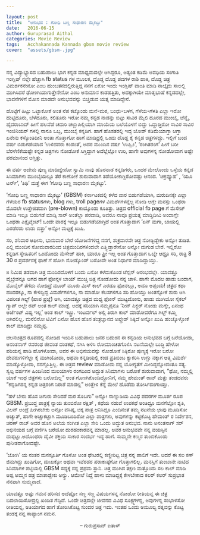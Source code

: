 ```yaml
---

layout: post
title:  "ಅನುಭವ : ಗೋಧಿ ಬಣ್ಣ ಸಾಧಾರಣ ಮೈಕಟ್ಟು"
date:   2016-06-15
author: Guruprasad Aithal
categories: Movie Review
tags:	Acchakannada Kannada gbsm movie review
cover:  "assets/gbsm-.jpg"

---
```


ನನ್ನ ವಿದ್ಯಾಭ್ಯಾಸದ ಬಹುಪಾಲು ಭಾಗ ಕನ್ನಡ ಮಾಧ್ಯಮದಲ್ಲೇ ಆಗಿದ್ದರೂ, ಅತ್ಯಂತ ಕಡಿಮೆ ಅವಧಿಯ ಸಂಗಾತಿ ಇಂಗ್ಲಿಷ್ ನಲ್ಲೇ ಹೆಚ್ಚಾಗಿ fb status ಗಳ ಮೂಲಕ, ದೊಡ್ಡ ದೊಡ್ಡ ಪದಗಳ ರಾಶಿ ಹಾಕಿ, ದೊಡ್ಡ ಚಿತ್ರ ವಿಮರ್ಶಕನೇನೋ ಎಂಬ ಹುಂಬತನದಲ್ಲಿರುತ್ತಿದ್ದ ನನಗೆ ಏಕೋ ಇಂದು ಇಂಗ್ಲಿಷ್ ವಾಂತಿ ಮಾಡಿ ನಾಲ್ಕೈದು ಸಾಲಲ್ಲಿ ಮುಗಿಸಿದರೆ ಢೋಂಗಿಯಾಗುತ್ತೇನೇನೋ ಎಂಬ ಅನುಮಾನ ಕಾಡಹತ್ತಿತು, ಅದಕ್ಕಾಗಿಯೇ ಮಾತೃಭಾಷೆ ಕನ್ನಡದಲ್ಲೇ, ಭಾವನೆಗಳಿಗೆ ಮೋಸ ಮಾಡದೇ ಅನುಭವವನ್ನು ಬಿಚ್ಚಿಡುವ ಯತ್ನ ಮಾಡಿದ್ದೇನೆ.<!--more-->

ಹೊಟ್ಟೆಗೆ ಹಿಟ್ಟು ಒಟ್ಟಾಕೋಕೆ ಅಂತ ನೆಪ ಕಟ್ಕೊಂಡು ಮನೆ-ಮಠ, ಬಂಧು-ಬಳಗ, ಗೆಳೆಯ-ಗೆಳತಿ ಎಲ್ಲಾ ಇರೋ ಹುಟ್ಟಿದೂರು, ಬೆಳೆದೂರು, ಕಲಿತೂರು ಇರೋ ನಮ್ಮ ಕನ್ನಡ ನಾಡನ್ನು ಬಿಟ್ಟು ಸಾವಿರ ಮೈಲಿ ದೂರದ ಮುಂಬೈ, ಚೆನ್ನೈ, ಹೈದರಾಬಾದ್ ಹೀಗೆ ಹಲವೆಡೆ ಚದುರಿ ಚಲ್ಲಾಪಿಲ್ಲಿಯಾಗಿ ಮಾಯೆಯ ಬಲೆಯೊಳಗೆ ಬಿದ್ದು ಒದ್ದಾಡ್ತಿರೋ ಸಾವಿರ ಸಾವಿರ ಇಂಜಿನಿಯರ್ ಗಳಲ್ಲಿ ನಾನೂ ಒಬ್ಬ, ಮುಂಬೈ ಕನ್ನಡಿಗ. ಹಾಗೆ ಹೊಸತರಲ್ಲಿ ಇದ್ದ ಜೋಶ್ ಕಡಿಮೆಯಾಗ್ತಾ ಆಗ್ತಾ ಏನೇನು ಕಳ್ಕೊಂತಿದೀನಿ ಅಂತಾ ಗೊತ್ತಾಗೋ ಹಾಗೆ ಮಾಡಿದ್ರಲ್ಲಿ ಒಂದು ದೊಡ್ಡ ಕೈ ಕನ್ನಡ ಚಿತ್ರಗಳದ್ದು. ಇಲ್ಲಿಗೆ ಬಂದ ವರ್ಷ ಬಿಡುಗಡೆಯಾದ ‘ಉಳಿದವರು ಕಂಡಂತೆ’, ಅದರ ಮುಂದಿನ ವರ್ಷ ‘ಉಪ್ಪಿ೨’, ‘ರಂಗಿತರಂಗ’ ಹೀಗೆ ಬರೀ ಬೆರಳೆಣಿಕೆಯಷ್ಟೇ ಕನ್ನಡ ಚಿತ್ರಗಳು ನೋಡೋಕೆ ಸಿಗ್ತಿದ್ದಾಗ ಅದೆಲ್ಲೆಲ್ಲೋ ಉರಿ, ಹಾಗೇ ಅವುಗಳನ್ನ ನೋಡೋವಾಗ ಅಷ್ಟೇ ಪರಮಾನಂದ ಆಗ್ತಿತ್ತು.

ಈ ವರ್ಷ ಅದೇನು ಪುಣ್ಯ ಮಾಡಿದ್ವೇನೋ ಸ್ವಾಮಿ ನಾವು ಹೊರನಾಡ ಕನ್ನಡಿಗರು, ಒಂದರ ಮೇಲೊಂದು ಒಳ್ಳೆಯ ಕನ್ನಡ ಸಿನಿಮಾಗಳು ಮುಂಬೈಯಲ್ಲೂ ತೆರೆ ಕಾಣೋಕೆ ಶುರುವಾದಾಗ ತಡೆಯೋಕಾಗ್ದಿರೋವಷ್ಟು ಆನಂದ. ‘ಚಕ್ರವ್ಯೂಹ’ , ‘ಯೂ ಟರ್ನ್’, ‘ತಿಥಿ’ ಮತ್ತೆ ಈಗ ‘ಗೋಧಿ ಬಣ್ಣ ಸಾಧಾರಣ ಮೈಕಟ್ಟು’.

‘ಗೋಧಿ ಬಣ್ಣ ಸಾಧಾರಣ ಮೈಕಟ್ಟು’ (GBSM) ಕರ್ನಾಟಕದಲ್ಲಿ ಕಳೆದ ವಾರ ಬಿಡುಗಡೆಯಾಗಿ, ಮರುದಿನಕ್ಕೇ ಎಲ್ಲಾ ಗೆಳೆಯರ fb statusಗಳು, blog ಗಳು, troll pageಗಳ ವಿಮರ್ಶೆಗಳನ್ನೆಲ್ಲ ನೋಡಿ ಆಗ್ಲೇ ಮನಸ್ಸು ಒಂಥರಾ ಮೊದಲೇ ಉತ್ತೇಜಿತವಾಗಿ (pre-blown) ಕಾಯ್ಕೊಂಡು ಕೂತಿತ್ತು. ಚಿತ್ರದ official fb page ಗೆ ಮೆಸೇಜ್ ಮಾಡಿ ಇಲ್ಲೂ ಬಿಡುಗಡೆ ಮಾಡ್ಸಿ ಸಾರ್ ಅಂತೆಲ್ಲಾ ಪರದಾಡಿ, ಅವರೂ ನಾವೂ ಪ್ರಯತ್ನ ಮಾಡ್ತಿದೀವಿ ಅಂದಾಗ್ಲೇ ಒಂಥರಾ ಎಕ್ಸೈಟ್ಮೆಂಟ್! ಒಂದೇ ವಾರಕ್ಕೆ ಇಲ್ಲೂ ಬಿಡುಗಡೆಯಾಗ್ತಿದೆ ಅಂತ ಗೊತ್ತಾದಾಗ ‘ಏನ್ ಮಗಾ, ಬಾಯಲ್ಲಿ ಎರಡೆರಡು ಲಾಡು ಬಿತ್ತಾ’ ಅನ್ನೋ ಮಟ್ಟಕ್ಕೆ ಖುಷಿ.

ಸರಿ, ಶನಿವಾರ ಆಫೀಸು, ಭಾನುವಾರ ಬೇರೆ ಯೋಜನೆಗಳಿದ್ದ ನನಗೆ, ಶುಕ್ರವಾರವೇ ಚಿತ್ರ ನೋಡ್ಬಿಡ್ಬೇಕು ಅನ್ನೋ ತುಡಿತ. ಎಲ್ಲಿ ಮುಂದಿನ ಸೋಮವಾರದಿಂದ ಚಿತ್ರಮಂದಿರಗಳಿಂದಲೇ ಎತ್ತ್ಬಿಡ್ತಾರೇನೋ ಅನ್ನೋ ದುಗುಡ ಬೇರೆ. ಇಲ್ಲಿರೋ ಕನ್ನಡಿಗ ಸ್ನೇಹಿತರಿಗೆ ಒಂದೊಂದು ಮೆಸೇಜ್ ಹಾಕಿ, ಯಾರೂ ಫ್ರೀ ಇಲ್ಲ ಅಂತ ಗೊತ್ತಾದಾಗ ಒಬ್ನೇ ಆದ್ರೂ ಸರಿ, ರಾತ್ರಿ 8 30 ರ ಪ್ರದರ್ಶನಕ್ಕೆ ಥಾಣೆ ಗೆ ಹೋಗಿ ನೋಡ್ಕೊಂಡ್ ಬರೋದೇ ಅಂತ ನಿರ್ಧಾರ ಮಾಡಿದ್ದಾಯ್ತು.

೫ ನಿಮಿಷ ತಡವಾಗಿ ಚಿತ್ರ ಮಂದಿರದೊಳಗೆ ಬಂದು ಏನೋ ಕಳೆದುಕೊಂಡ ಟೆನ್ಷನ್ ಆರಂಭದಲ್ಲೇ. ಯಾವತ್ತೂ ವೈಬ್ರೇಶನ್ನೂ ಆಗದ ಹಾಗೆ ಫೋನ್ಗಳ ಬಾಯ್ ಮುಚ್ಚಿ ಚಿತ್ರ ನೋಡೋದು ನನ್ನ ಚಾಳಿ. ಹಾಗೇ ಮೊದಲ ಹಾಡು ಬಂದಾಗ, ಮೊಬೈಲ್ ತೆಗೆದು ನೋಡಿದ್ರೆ ಮೂರ್ ಮೂರು ಮಿಸ್ ಕಾಲ್ ಎರಡೂ ಫೋನಲ್ಲೂ, ಅದೂ ಅಪ್ಪಂದು! ಚಿತ್ರದ ಕಥಾ ಹಂದರಕ್ಕೂ, ನಾ ಕೇಳಿದ್ದಿದ್ದ ವಿಮರ್ಶೆಗಳಿಗೂ, ನಾ ಮಾಡೋ ಕೆಲಸಗಳಿಗೂ ಸರಿ ಹೋಯ್ತು ಅಂತನ್ಸೋಕೆ ಶುರು ಆಗಿ ವಿಪರೀತ ಗಿಲ್ಟ್ (ಪಾಪ ಪ್ರಜ್ಞೆ) ಆಗಿ, ಯಾವತ್ತೂ ಚಿತ್ರದ ಮಧ್ಯ ಫೋನ್ ಮುಟ್ಟದೋನು, ಹಾಡು ಮುಗಿಯೋ ಸೈಕಲ್ ಗ್ಯಾಪ್ ಅಲ್ಲೇ ರಪ್ ಅಂತ ಕಾಲ್ ಮಾಡ್ದೆ. ಅದಕ್ಕೆ ಸರಿಯಾಗಿ ನಮ್ಮಪ್ಪನೂ ‘ನೀನ್ ಪಿಕ್ಚರ್ ನೋಡು ಮಗ್ನೇ, ಏನಂಥ ಅರ್ಜೆಂಟ್ ವಿಷ್ಯ ಇಲ್ಲ’ ಅಂತ ಕಾಲ್ ಇಟ್ಟ್ರು. ಇಂಟರ್ವಲ್ ಅಲ್ಲಿ ತಿರುಗಿ ಕಾಲ್ ಮಾಡೋವರೆಗೂ ಗಿಲ್ಟ್ ಕಮ್ಮಿ ಆಗಿರಲಿಲ್ಲ. ಮನೆಲಿರೋ ಟಿವಿಗೆ ಏನೋ ಹೊಸ ಹೊಸ ತಂತ್ರಜ್ಞಾನದ ಅಪ್ಗ್ರೇಡ್ ಸಿಕ್ಕಿದೆ ಅನ್ನೋ ಖುಷಿ ಹಂಚ್ಕೊಳ್ಳೋಕೆ ಕಾಲ್ ಮಾಡಿದ್ರು ನಮ್ಮಪ್ಪ.

ಚಲನಚಿತ್ರದ ರೂಪದಲ್ಲಿ ನೋಡಿದ ಇಂದಿನ ಬಹುಪಾಲು ಜನರ ಬದುಕಿನ ಈ ಕನ್ನಡಿಯ ಅನುಭವದ ಬಗ್ಗೆ ಬರೆಯೋದಾ, ಅನಂತನಾಗ್ ರವರಂಥ ಜೀವಂತ ದಂತಕಥೆ, ನಗಿಸಿ ಅಳಿಸಿ ರೋಮಾಂಚಿತಗೊಳಿಸಿ ನಟನೆಯಲ್ಲೇ ಬುದ್ಧಿ ಹೇಳೋ ಪರಿಯನ್ನ ಹಾಡಿ ಹೊಗಳೋದಾ, ಅವರ ಈ ಅಭಿನಯವನ್ನು ನೋಡೋಕೆ ಸಿಕ್ಕಿರೋ ಪುಣ್ಯಕ್ಕೆ ಇರೋ ಬರೋ ದೇವರುಗಳಿಗೆಲ್ಲಾ ಕೈ ಮುಗಿಯೋದಾ, ಅಥವಾ ಕನ್ನಡಿಯಲ್ಲಿ ಕಂಡ ಪ್ರತಿಬಿಂಬ ಕ್ಯಾಕರಿಸಿ ಉಗ್ದು ನಕ್ಕಾಗ ಆತ್ಮ ವಿಮರ್ಶೆ ಮಾಡ್ಕೊಳ್ಳೋದಾ, ನನಗ್ಗೊತ್ತಿಲ್ಲ. ಈ ಚಿತ್ರದ review ಮಾಡೋದು ನನ್ನ ಯೋಗ್ಯತೆಗೆ ಮೀರಿದ್ದನ್ನೋದಂತೂ ಸತ್ಯ. ಸ್ವಲ್ಪ ವರ್ಷಗಳ ಹಿಂದಿನಿಂದ ಮಲಯಾಳಂ ರಂಗದಿಂದ ಅದ್ಭುತ ಸಿನಿಮಾಗಳು ಬರೋಕೆ ಶುರುವಾದಾಗ, “ಥೋ, ನಮ್ಮಲ್ಲಿ ಯಾಕೆ ಇಂಥ ಚಿತ್ರಗಳು ಬರೋದಿಲ್ಲ” ಅಂತ ಗೊಣಗಿಕೊಂಡಿದ್ದೋನಿಗೆ, ನಮ್ಮ ಹೇಮಂತ್ ರಾವ್ ಮತ್ತು ತಂಡದವರು “ಕನ್ನಡಿಗರನ್ನ ಕನ್ನಡ ಚಿತ್ರರಂಗ ನಿರಾಶೆ ಮಾಡಲ್ಲ” ಅಂತ್ಹೇಳಿ ಕೆನ್ನೆ ಮೇಲೆ ಹೊಡೆದು ತೋರ್ಸಿದಂಗಾಯ್ತು.

“ಹಳೆ ಬೇರು ಹೊಸ ಚಿಗುರು ಸೇರಿದರೆ ಮರ ಸೊಬಗು” ಅನ್ನೋ ನಾಣ್ನುಡಿಯ ವಿವಿಧ ಪದರಗಳ ಮೂರ್ತ ರೂಪ GBSM. ಪ್ರಬುದ್ಧ ಪಾತ್ರಕ್ಕೆ ನ್ಯಾಯ ತುಂಬಿರೋ ರಕ್ಷಿತ್ , ಕಥೆಯ ನಡುವೆ ಉಪಕಥೆ ಅಂತಿದ್ರೂ ಮನಗೆಲ್ಲೋ ಶೃತಿ, ವಿಲನ್ ಅಂದ್ರೆ ಹೀಗಿರಬೇಕು ಅನ್ಸೋ ವಸಿಷ್ಠ, ಚಿಕ್ಕ ಪಾತ್ರ ಅನಿಸಿದ್ರೂ ಎಂದಿನಂತೆ ತಮ್ಮ ನಟನೆಯ ಛಾಪು ಮೂಡಿಸೋ ಅಚ್ಯುತ್, ಹಾಗೇ ಅಚ್ಚುಕಟ್ಟಾಗಿ ಮೂಡಿಬಂದಿರೋ ಎಲ್ಲಾ ಪಾತ್ರಗಳು, ಅವುಗಳನ್ನು ಕಟ್ಟಿಕೊಟ್ಟ ಹೇಮಂತ್ ರ ನಿರ್ದೇಶನ, ಚರಣ್ ರಾಜ್ ಅವರ ಹೊಸ ಅಲೆಯ ಸಂಗೀತ ಎಲ್ಲಾ ಸೇರಿ ಒಂದು ಅದ್ಭುತ ಅನುಭವ. ನಾನು ಅನಂತನಾಗ್ ಸರ್ ಅಭಿನಯದ ಬಗ್ಗೆ ವರ್ಣಿಸಿ ಬರೆಯೋ ದುರಹಂಕಾರವನ್ನ ಮಾಡಲ್ಲ. ಅವರ ಅನುಭವವೇ ನನ್ನ ವಯಸ್ಸಿನ ದುಪ್ಪಟ್ಟು.ಅದೊಂಥರಾ ದೈವೀ ಶಕ್ತಿಯ ಸಾಕಾರ ಸಂದರ್ಭ ಇದ್ದ ಹಾಗೆ. ಸುಮ್ಮನೇ ಕಣ್ಮನ ತುಂಬಿಕೊಂಡು ಪುನೀತರಾಗೋದಷ್ಟೇ.

‘ಜೋಗಿ’ ಯ ನಂತರ ಮನಸ್ಪೂರ್ತಿ ಗೊಳೋ ಅಂತ ಥೇಟರಲ್ಲಿ ಕಣ್ಣೀರಿಟ್ಟ ಚಿತ್ರ ನನ್ನ ಪಾಲಿಗೆ ಇದೇ. ಆದರೆ ಈ ಸಲ ಕಣ್ ಜಿನುಗಿದ್ದು ಖುಷಿಗೋ, ದುಃಖಕ್ಕೋ ಅಥವಾ ಇವೆರಡರ ಪರಾಕಾಷ್ಠೆಗೋ ಗೊತ್ತಾಗಲಿಲ್ಲ. ಮನಸ್ಸಿಗೆ ತುಂಬಾನೇ ನಾಟಿದ ಸಿನಿಮಾಗಳ ಪಟ್ಟಿಯಲ್ಲಿ GBSM ಸದ್ಯಕ್ಕೆ ನನ್ನ ಪ್ರಥಮ ಸ್ಥಾನಿ. ಚಿತ್ರ ಮುಗಿದ ತಕ್ಷಣ ಮತ್ತೊಂದು ಸಲ ಕಾಲ್ ಮಾಡಿ ಅಪ್ಪ ಅಮ್ಮನ ಹತ್ರ ಮಾತಾಡ್ಬೇಕು ಅನ್ಸ್ತು. ಆಮೇಲೆ ನಿದ್ದೆ ಹಾಳು ಮಾಡಿದ್ದಕ್ಕೆ ಕೇಳಬೇಕಾದ ಕಲರ್ ಕಲರ್ ಸುಪ್ರಭಾತ ನೆನಪಾಗಿ ಸುಮ್ಮನಾದೆ.

ಯಾವತ್ತೂ ಅಷ್ಟು ಗಮನ ಹರಿಸದ ಅದೆಷ್ಟೋ ಸಣ್ಣ ಸಣ್ಣ ವಿಷಯಗಳನ್ನ ನೋಡೋ ರೀತಿಯನ್ನ ಈ ಚಿತ್ರ ಬದಲಾಯಿಸೋದ್ರಲ್ಲಿ ಖಂಡಿತ ಗೆದ್ದಿದೆ. ಒಂದೇ ಚಿತ್ರದಲ್ಲೇ ಜೀವನದ ವಿವಿಧ ಸೂಕ್ಷ್ಮಗಳನ್ನ, ಅವುಗಳನ್ನ ಸಂಭಾಳಿಸೋ ರೀತಿಯನ್ನ, ಅತಿಯಾಗದ ಹಾಗೆ ತೋರಿಸಿಕೊಟ್ಟ ಸುಂದರ ಚಿತ್ರ ಇದು. ಇಂತಹ ಒಂದು ಅಮೂಲ್ಯ ರತ್ನವನ್ನು ಕೊಟ್ಟ ತಂಡಕ್ಕೆ ನನ್ನ ಸಾಷ್ಟಾಂಗ ನಮನ.

<p align="center">– ಗುರುಪ್ರಸಾದ್ ಐತಾಳ್</p>
